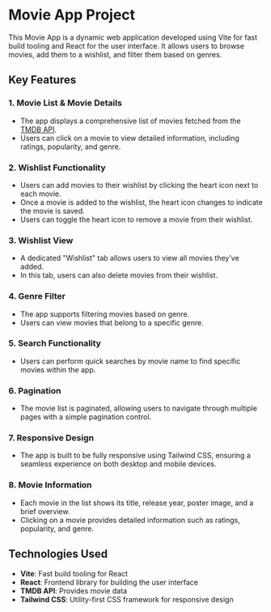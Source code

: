 # Movie App Project

This Movie App is a dynamic web application developed using Vite for fast build tooling and React for the user interface. It allows users to browse movies, add them to a wishlist, and filter them based on genres.

## Key Features

### 1. Movie List & Movie Details
- The app displays a comprehensive list of movies fetched from the [TMDB API](https://www.themoviedb.org/).
- Users can click on a movie to view detailed information, including ratings, popularity, and genre.

### 2. Wishlist Functionality
- Users can add movies to their wishlist by clicking the heart icon next to each movie.
- Once a movie is added to the wishlist, the heart icon changes to indicate the movie is saved.
- Users can toggle the heart icon to remove a movie from their wishlist.

### 3. Wishlist View
- A dedicated "Wishlist" tab allows users to view all movies they’ve added.
- In this tab, users can also delete movies from their wishlist.

### 4. Genre Filter
- The app supports filtering movies based on genre.
- Users can view movies that belong to a specific genre.

### 5. Search Functionality
- Users can perform quick searches by movie name to find specific movies within the app.

### 6. Pagination
- The movie list is paginated, allowing users to navigate through multiple pages with a simple pagination control.

### 7. Responsive Design
- The app is built to be fully responsive using Tailwind CSS, ensuring a seamless experience on both desktop and mobile devices.

### 8. Movie Information
- Each movie in the list shows its title, release year, poster image, and a brief overview.
- Clicking on a movie provides detailed information such as ratings, popularity, and genre.

## Technologies Used
- **Vite**: Fast build tooling for React
- **React**: Frontend library for building the user interface
- **TMDB API**: Provides movie data
- **Tailwind CSS**: Utility-first CSS framework for responsive design
